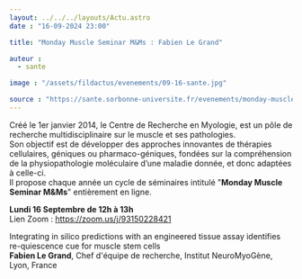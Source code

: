```yaml
---
layout: ../../../layouts/Actu.astro
date : "16-09-2024 23:00"

title: "Monday Muscle Seminar M&Ms : Fabien Le Grand"

auteur :
  - sante

image : "/assets/fildactus/evenements/09-16-sante.jpg"

source : "https://sante.sorbonne-universite.fr/evenements/monday-muscle-seminar-mms-fabien-le-grand"
---
```


Créé le 1er janvier 2014, le Centre de Recherche en Myologie, est un pôle de recherche multidisciplinaire sur le muscle et ses pathologies.  
Son objectif est de développer des approches innovantes de thérapies cellulaires, géniques ou pharmaco-géniques, fondées sur la compréhension de la physiopathologie moléculaire d’une maladie donnée, et donc adaptées à celle-ci.  
Il propose chaque année un cycle de séminaires intitulé "__Monday Muscle Seminar M&Ms__" entièrement en ligne.

__Lundi 16 Septembre de 12h à 13h__  
Lien Zoom : https://zoom.us/j/93150228421

Integrating in silico predictions with an engineered tissue assay identifies re-quiescence cue for muscle stem cells  
__Fabien Le Grand__, Chef d'équipe de recherche, Institut NeuroMyoGène, Lyon, France